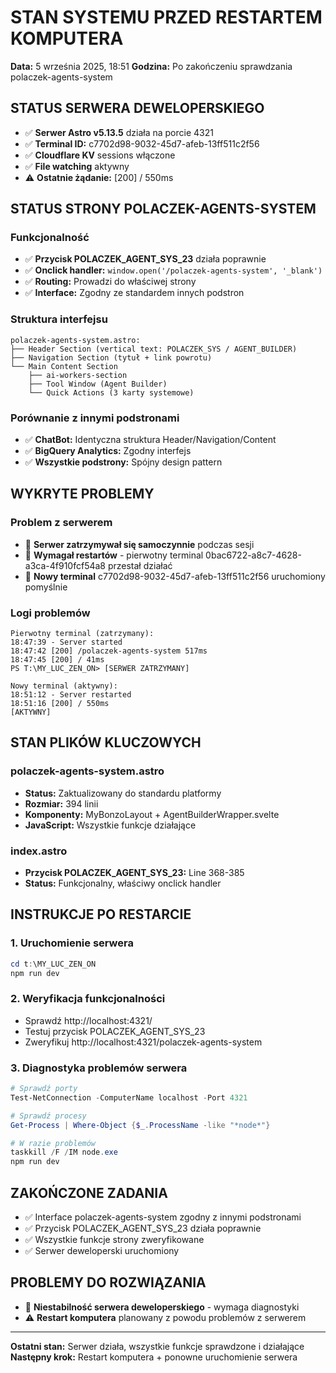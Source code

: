 # STAN SYSTEMU PRZED RESTARTEM KOMPUTERA
**Data:** 5 września 2025, 18:51
**Godzina:** Po zakończeniu sprawdzania polaczek-agents-system

## STATUS SERWERA DEWELOPERSKIEGO
- ✅ **Serwer Astro v5.13.5** działa na porcie 4321
- ✅ **Terminal ID:** c7702d98-9032-45d7-afeb-13ff511c2f56
- ✅ **Cloudflare KV** sessions włączone
- ✅ **File watching** aktywny
- ⚠️ **Ostatnie żądanie:** [200] / 550ms

## STATUS STRONY POLACZEK-AGENTS-SYSTEM
### Funkcjonalność
- ✅ **Przycisk POLACZEK_AGENT_SYS_23** działa poprawnie
- ✅ **Onclick handler:** `window.open('/polaczek-agents-system', '_blank')`
- ✅ **Routing:** Prowadzi do właściwej strony
- ✅ **Interface:** Zgodny ze standardem innych podstron

### Struktura interfejsu
```
polaczek-agents-system.astro:
├── Header Section (vertical text: POLACZEK_SYS / AGENT_BUILDER)
├── Navigation Section (tytuł + link powrotu)
└── Main Content Section
    ├── ai-workers-section
    ├── Tool Window (Agent Builder)
    └── Quick Actions (3 karty systemowe)
```

### Porównanie z innymi podstronami
- ✅ **ChatBot:** Identyczna struktura Header/Navigation/Content
- ✅ **BigQuery Analytics:** Zgodny interfejs
- ✅ **Wszystkie podstrony:** Spójny design pattern

## WYKRYTE PROBLEMY
### Problem z serwerem
- 🔴 **Serwer zatrzymywał się samoczynnie** podczas sesji
- 🔴 **Wymagał restartów** - pierwotny terminal 0bac6722-a8c7-4628-a3ca-4f910fcf54a8 przestał działać
- 🔴 **Nowy terminal** c7702d98-9032-45d7-afeb-13ff511c2f56 uruchomiony pomyślnie

### Logi problemów
```
Pierwotny terminal (zatrzymany):
18:47:39 - Server started
18:47:42 [200] /polaczek-agents-system 517ms
18:47:45 [200] / 41ms
PS T:\MY_LUC_ZEN_ON> [SERWER ZATRZYMANY]

Nowy terminal (aktywny):
18:51:12 - Server restarted
18:51:16 [200] / 550ms
[AKTYWNY]
```

## STAN PLIKÓW KLUCZOWYCH
### polaczek-agents-system.astro
- **Status:** Zaktualizowany do standardu platformy
- **Rozmiar:** 394 linii
- **Komponenty:** MyBonzoLayout + AgentBuilderWrapper.svelte
- **JavaScript:** Wszystkie funkcje działające

### index.astro  
- **Przycisk POLACZEK_AGENT_SYS_23:** Line 368-385
- **Status:** Funkcjonalny, właściwy onclick handler

## INSTRUKCJE PO RESTARCIE
### 1. Uruchomienie serwera
```powershell
cd t:\MY_LUC_ZEN_ON
npm run dev
```

### 2. Weryfikacja funkcjonalności
- Sprawdź http://localhost:4321/
- Testuj przycisk POLACZEK_AGENT_SYS_23
- Zweryfikuj http://localhost:4321/polaczek-agents-system

### 3. Diagnostyka problemów serwera
```powershell
# Sprawdź porty
Test-NetConnection -ComputerName localhost -Port 4321

# Sprawdź procesy
Get-Process | Where-Object {$_.ProcessName -like "*node*"}

# W razie problemów
taskkill /F /IM node.exe
npm run dev
```

## ZAKOŃCZONE ZADANIA
- ✅ Interface polaczek-agents-system zgodny z innymi podstronami
- ✅ Przycisk POLACZEK_AGENT_SYS_23 działa poprawnie  
- ✅ Wszystkie funkcje strony zweryfikowane
- ✅ Serwer deweloperski uruchomiony

## PROBLEMY DO ROZWIĄZANIA
- 🔴 **Niestabilność serwera deweloperskiego** - wymaga diagnostyki
- ⚠️ **Restart komputera** planowany z powodu problemów z serwerem

---
**Ostatni stan:** Serwer działa, wszystkie funkcje sprawdzone i działające
**Następny krok:** Restart komputera + ponowne uruchomienie serwera
